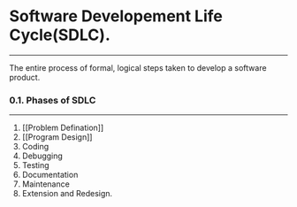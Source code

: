 # Software Developement Life Cycle(SDLC).
----
The entire process of formal, logical steps taken to develop a software product. 

### 0.1. Phases of SDLC
----
1. [[Problem Defination]]
2. [[Program Design]]
3. Coding
4. Debugging
5. Testing
6. Documentation
7. Maintenance
8. Extension and Redesign.
